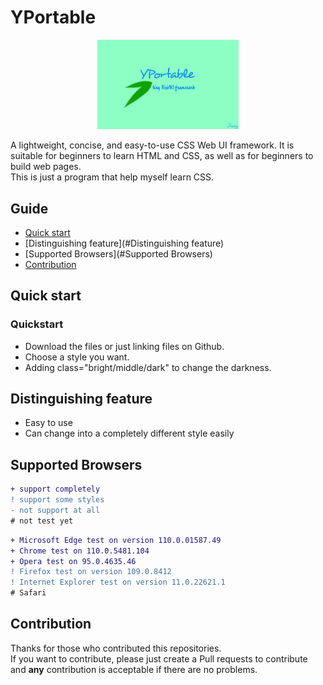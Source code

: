 # YPortable
  <p align="center">
      <img width="45%" src="https://github.com/1234567Yang/YPortable/blob/main/images/logo.jpg?raw=true">
  </p>
A lightweight, concise, and easy-to-use CSS Web UI framework. It is suitable for beginners to learn HTML and CSS, as well as for beginners to build web pages.
<br>
This is just a program that help myself learn CSS.

## Guide
- [Quick start](#Quickstart)
- [Distinguishing feature](#Distinguishing feature)
- [Supported Browsers](#Supported Browsers)
- [Contribution](#Contribution)

## Quick start
### Quickstart

- Download the files or just linking files on Github.
- Choose a style you want.
- Adding class="bright/middle/dark" to change the darkness.

## Distinguishing feature

- Easy to use
- Can change into a completely different style easily

## Supported Browsers

```diff
+ support completely
! support some styles
- not support at all
# not test yet
```

```diff
+ Microsoft Edge test on version 110.0.01587.49
+ Chrome test on 110.0.5481.104
+ Opera test on 95.0.4635.46
! Firefox test on version 109.0.8412
! Internet Explorer test on version 11.0.22621.1
# Safari
```

## Contribution
Thanks for those who contributed this repositories.
<br>
If you want to contribute, please just create a Pull requests to contribute and **any** contribution is acceptable if there are no problems.
